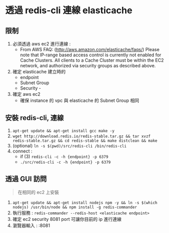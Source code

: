 # 透過 redis-cli 連線 elasticache

## 限制
1. 必須透過 aws ec2 進行連線 : 
	- From AWS FAQ: (http://aws.amazon.com/elasticache/faqs/)
Please note that IP-range based access control is currently not enabled for Cache Clusters. All clients to a Cache Cluster must be within the EC2 network, and authorized via security groups as described above.
2. 確定 elasticache 建立時的
	- endpoint
	- Subnet Group
	- Security - 
3. 確定 aws ec2 
	- 確保 instance 的 vpc 與 elasticache 的 Subnet Group 相同

## 安裝 redis-cli, 連線
1. `apt-get update && apt-get install gcc make -y`
2. `wget http://download.redis.io/redis-stable.tar.gz && tar xvzf redis-stable.tar.gz && cd redis-stable && make distclean && make`
3. (optional) `ln -s $(pwd)/src/redis-cli /bin/redis-cli`
4. connect : 
	- if (3) `redis-cli -c -h {endpoint} -p 6379`
	- `./src/redis-cli -c -h {endpoint} -p 6379`

## 透過 GUI 訪問
> 在相同的 ec2 上安裝

1. `apt-get update && apt-get install nodejs npm -y && ln -s $(which nodejs) /usr/bin/node && npm install -g redis-commander`
2. 執行服務 : `redis-commander --redis-host <elasticache endpoint>`
3. 確定 ec2 security 8081 port 可讓你目前的 ip 進行連線
4. 瀏覽器輸入 : <ec2-instance-ip>:8081
